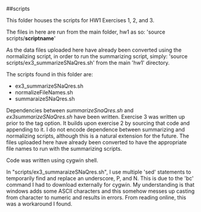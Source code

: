 ##scripts

This folder houses the scripts for HW1 Exercises 1, 2, and 3.

The files in here are run from the main folder, hw1 as so: 
'source scripts/__scriptname__'

As the data files uploaded here have already been converted using the
normalizing script, in order to run the summarizing script, simply: 'source
scripts/ex3_summarizeSNaQres.sh' from the main 'hw1' directory.

The scripts found in this folder are:
- ex3_summarizeSNaQres.sh
- normalizeFileNames.sh
- summaraizeSNaQres.sh

Dependencies between _summarizeSnaQres.sh_ and _ex3summarizeSNaQres.sh_ have
been written. Exercise 3 was written up prior to the tag option. It builds upon
exercise 2 by sourcing that code and appending to it. I do not encode
dependence between summarizing and normalizing scripts, although this is
a natural extension for the future. The files uploaded here have already been
converted to have the appropriate file names to run with the summarizing
scripts. 

Code was written using cygwin shell.

In "scripts/ex3_summaraizeSNaQres.sh", I use multiple 'sed' statements to
temporarily find and replace an underscore, P, and N. This is due to the 'bc'
command I had to download externally for cygwin. My understanding is that
windows adds some ASCII characters and this somehow messes up casting from
character to numeric and results in errors. From reading online, this was
a workaround I found.

